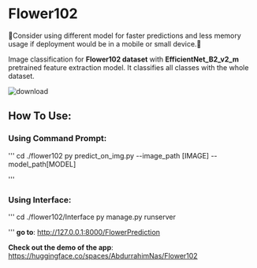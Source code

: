 # Flower102

📌Consider using different model for faster predictions and less memory usage if deployment would be in a mobile or small device.📌

Image classification for **Flower102 dataset** with **EfficientNet_B2_v2_m** pretrained feature extraction model. It classifies all classes with the whole dataset.


![download](https://github.com/AbdurrahimNas/Flower102/assets/87318891/693637ec-8886-45f9-8e69-7952273a722e)

## How To Use:

### Using Command Prompt:

'''
cd ./flower102
py predict_on_img.py --image_path [IMAGE] --model_path[MODEL]

'''

### Using Interface:
'''
cd ./flower102/Interface
py manage.py runserver

'''
**go to**: http://127.0.0.1:8000/FlowerPrediction


**Check out the demo of the app**: https://huggingface.co/spaces/AbdurrahimNas/Flower102


